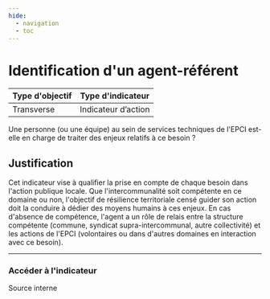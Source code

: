 ```yaml
---
hide:
  - navigation
  - toc
---
```

# Identification d'un agent-référent 

|Type d'objectif|Type d'indicateur|
|--|--|
|Transverse|Indicateur d’action|

Une  personne  (ou  une  équipe)  au  sein  de  services  techniques  de  l'EPCI  est-elle  en charge de traiter des enjeux relatifs à ce besoin ?  

## Justification

Cet  indicateur  vise  à  qualifier  la  prise  en  compte  de  chaque  besoin  dans  l'action publique  locale.  Que  l'intercommunalité  soit  compétente  en  ce  domaine  ou  non, l'objectif de résilience territoriale censé guider son action doit la conduire à dédier des moyens humains à ces enjeux. En cas d'absence de compétence, l'agent a un rôle de relais entre la structure compétente (commune, syndicat supra-intercommunal, autre collectivité)  et  les  actions  de  l'EPCI  (volontaires  ou  dans  d'autres  domaines  en interaction avec ce besoin).  

---

### Accéder à l'indicateur

Source interne
